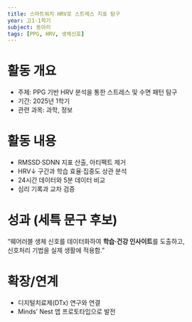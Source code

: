```yaml
---
title: 스마트워치 HRV로 스트레스 지표 탐구
year: 고1-1학기
subject: 동아리
tags: [PPG, HRV, 생체신호]
---
```


# 활동 개요
- 주제: PPG 기반 HRV 분석을 통한 스트레스 및 수면 패턴 탐구
- 기간: 2025년 1학기
- 관련 과목: 과학, 정보

# 활동 내용
- RMSSD·SDNN 지표 산출, 아티팩트 제거
- HRV↓ 구간과 학습 효율·집중도 상관 분석
- 24시간 데이터와 5분 데이터 비교
- 심리 기록과 교차 검증

# 성과 (세특 문구 후보)
“웨어러블 생체 신호를 데이터화하여 **학습·건강 인사이트**를 도출하고,  
신호처리 기법을 실제 생활에 적용함.”

# 확장/연계
- 디지털치료제(DTx) 연구와 연결
- Minds’ Nest 앱 프로토타입으로 발전
